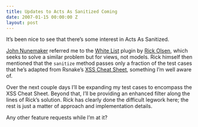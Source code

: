 ```yaml
---
title: Updates to Acts As Sanitized Coming
date: 2007-01-15 00:00:00 Z
layout: post
---
```





It’s been nice to see that there’s some interest in Acts As Sanitized.

[John Nunemaker](http://addictedtonew.com/) referred me to the [White List](http://svn.techno-weenie.net/projects/plugins/white_list/) plugin by [Rick Olsen](http://techno-weenie.net/), which seeks to solve a similar problem but for views, not models. Rick himself then mentioned that the `sanitize` method passes only a fraction of the test cases that he’s adapted from Rsnake’s [XSS Cheat Sheet](http://ha.ckers.org/xss.html), something I’m well aware of.

Over the next couple days I’ll be expanding my test cases to encompass the XSS Cheat Sheet. Beyond that, I’ll be providing an enhanced filter along the lines of Rick’s solution. Rick has clearly done the difficult legwork here; the rest is just a matter of approach and implementation details.

Any other feature requests while I’m at it?
